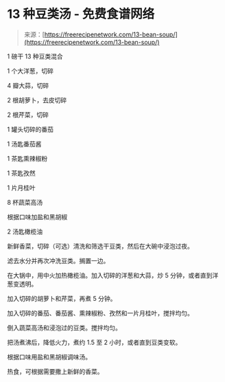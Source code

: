 <!--yml

分类：未分类

日期：2024-05-27 14:43:06

-->

# 13 种豆类汤 - 免费食谱网络

> 来源：[https://freerecipenetwork.com/13-bean-soup/](https://freerecipenetwork.com/13-bean-soup/)

1 磅干 13 种豆类混合

1 个大洋葱，切碎

4 瓣大蒜，切碎

2 根胡萝卜，去皮切碎

2 根芹菜，切碎

1 罐头切碎的番茄

1 汤匙番茄酱

1 茶匙熏辣椒粉

1 茶匙孜然

1 片月桂叶

8 杯蔬菜高汤

根据口味加盐和黑胡椒

2 汤匙橄榄油

新鲜香菜，切碎（可选）清洗和筛选干豆类，然后在大碗中浸泡过夜。

滤去水分并再次冲洗豆类。搁置一边。

在大锅中，用中火加热橄榄油。加入切碎的洋葱和大蒜，炒 5 分钟，或者直到洋葱变透明。

加入切碎的胡萝卜和芹菜，再煮 5 分钟。

加入切碎的番茄、番茄酱、熏辣椒粉、孜然和一片月桂叶，搅拌均匀。

倒入蔬菜高汤和浸泡过的豆类。搅拌均匀。

把汤煮沸后，降低火力，煮约 1.5 至 2 小时，或者直到豆类变软。

根据口味用盐和黑胡椒调味汤。

热食，可根据需要撒上新鲜的香菜。
